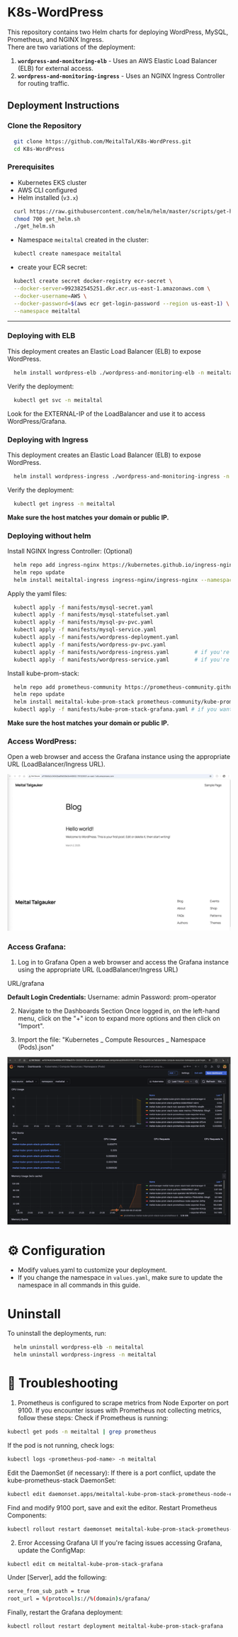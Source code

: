 # K8s-WordPress
This repository contains two Helm charts for deploying WordPress, MySQL, Prometheus, and NGINX Ingress.  
There are two variations of the deployment:

1. **`wordpress-and-monitoring-elb`** - Uses an AWS Elastic Load Balancer (ELB) for external access.
2. **`wordpress-and-monitoring-ingress`** - Uses an NGINX Ingress Controller for routing traffic.

## Deployment Instructions

### Clone the Repository
```sh
  git clone https://github.com/MeitalTal/K8s-WordPress.git
  cd K8s-WordPress
```

### Prerequisites
- Kubernetes EKS cluster
- AWS CLI configured
- Helm installed (`v3.x`)
```sh
  curl https://raw.githubusercontent.com/helm/helm/master/scripts/get-helm-3 > get_helm.sh
  chmod 700 get_helm.sh
  ./get_helm.sh
```
- Namespace `meitaltal` created in the cluster:
```sh
  kubectl create namespace meitaltal
```
- create your ECR secret:
```sh
  kubectl create secret docker-registry ecr-secret \
  --docker-server=992382545251.dkr.ecr.us-east-1.amazonaws.com \
  --docker-username=AWS \
  --docker-password=$(aws ecr get-login-password --region us-east-1) \
  --namespace meitaltal
```

---

### Deploying with ELB
This deployment creates an Elastic Load Balancer (ELB) to expose WordPress.
```sh
  helm install wordpress-elb ./wordpress-and-monitoring-elb -n meitaltal
```
Verify the deployment:
```sh
  kubectl get svc -n meitaltal
```
Look for the EXTERNAL-IP of the LoadBalancer and use it to access WordPress/Grafana.

### Deploying with Ingress
This deployment creates an Elastic Load Balancer (ELB) to expose WordPress.
```sh
  helm install wordpress-ingress ./wordpress-and-monitoring-ingress -n meitaltal
```
Verify the deployment:
```sh
  kubectl get ingress -n meitaltal
```
**Make sure the host matches your domain or public IP.** 

### Deploying without helm 

Install NGINX Ingress Controller: (Optional)
```sh
  helm repo add ingress-nginx https://kubernetes.github.io/ingress-nginx
  helm repo update
  helm install meitaltal-ingress ingress-nginx/ingress-nginx --namespace meitaltal  --set controller.ingressClassResource.name=meitaltal
```
Apply the yaml files:
```sh
  kubectl apply -f manifests/mysql-secret.yaml
  kubectl apply -f manifests/mysql-statefulset.yaml
  kubectl apply -f manifests/mysql-pv-pvc.yaml
  kubectl apply -f manifests/mysql-service.yaml 
  kubectl apply -f manifests/wordpress-deployment.yaml
  kubectl apply -f manifests/wordpress-pv-pvc.yaml
  kubectl apply -f manifests/wordpress-ingress.yaml        # if you're using ingress
  kubectl apply -f manifests/wordpress-service.yaml        # if you're using ELB, change type to ClusterIp
```
Install kube-prom-stack:
```sh
  helm repo add prometheus-community https://prometheus-community.github.io/helm-charts 
  helm repo update
  helm install meitaltal-kube-prom-stack prometheus-community/kube-prometheus-stack --namespace meitaltal 
  kubectl apply -f manifests/kube-prom-stack-grafana.yaml # if you want to access grafana via ELB 
```

**Make sure the host matches your domain or public IP.** 

### Access WordPress:
Open a web browser and access the Grafana instance using the appropriate URL (LoadBalancer/Ingress URL).

![WordPress-Demo](assets/WordPress-Demo.png)

### Access Grafana:
1. Log in to Grafana
Open a web browser and access the Grafana instance using the appropriate URL (LoadBalancer/Ingress URL)

URL/grafana

**Default Login Credentials:**
Username: admin
Password: prom-operator

2. Navigate to the Dashboards Section
Once logged in, on the left-hand menu, click on the "+" icon to expand more options and then click on "Import".

3. Import the file: "Kubernetes _ Compute Resources _ Namespace (Pods).json"

![Grafana-Demo](assets/Grafana-Demo.png)


# ⚙️ Configuration 
- Modify values.yaml to customize your deployment.
- If you change the namespace in `values.yaml`, make sure to update the namespace in all commands in this guide. 

# Uninstall 
To uninstall the deployments, run:
```sh
  helm uninstall wordpress-elb -n meitaltal
  helm uninstall wordpress-ingress -n meitaltal
```
# 🔧 Troubleshooting
1. Prometheus is configured to scrape metrics from Node Exporter on port 9100.
If you encounter issues with Prometheus not collecting metrics, follow these steps:
Check if Prometheus is running:
```sh
kubectl get pods -n meitaltal | grep prometheus
```
If the pod is not running, check logs:
```sh
kubectl logs <prometheus-pod-name> -n meitaltal
```
Edit the DaemonSet (if necessary):
If there is a port conflict, update the kube-prometheus-stack DaemonSet:
```sh
kubectl edit daemonset.apps/meitaltal-kube-prom-stack-prometheus-node-exporter
```
Find and modify 9100 port, save and exit the editor.
Restart Prometheus Components:
```sh
kubectl rollout restart daemonset meitaltal-kube-prom-stack-prometheus-node-exporter -n meitaltal
```
2. Error Accessing Grafana UI
If you're facing issues accessing Grafana, update the ConfigMap:
 ```sh
kubectl edit cm meitaltal-kube-prom-stack-grafana
```
Under [Server], add the following:
 ```sh
serve_from_sub_path = true
root_url = %(protocol)s://%(domain)s/grafana/
```
Finally, restart the Grafana deployment:
 ```sh
kubectl rollout restart deployment meitaltal-kube-prom-stack-grafana 
```

